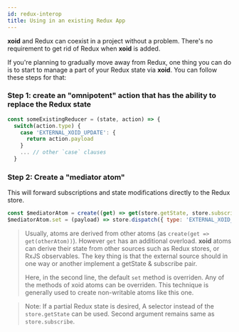 ```yaml
---
id: redux-interop
title: Using in an existing Redux App
---
```


**xoid** and Redux can coexist in a project without a problem. There's no requirement to get rid of Redux when **xoid** is added.

If you're planning to gradually move away from Redux, one thing you can do is to start to manage a part of your Redux state via **xoid**. You can follow these steps for that:

### Step 1: create an "omnipotent" action that has the ability to replace the Redux state

```js
const someExistingReducer = (state, action) => {
  switch(action.type) {
    case 'EXTERNAL_XOID_UPDATE': {
      return action.payload
    }
    ... // other `case` clauses
  }
```

### Step 2: Create a "mediator atom"
This will forward subscriptions and state modifications directly to the Redux store.

```js
const $mediatorAtom = create((get) => get(store.getState, store.subscribe))
$mediatorAtom.set = (payload) => store.dispatch({ type: 'EXTERNAL_XOID_UPDATE', payload })
```

> Usually, atoms are derived from other atoms (as `create(get => get(otherAtom))`). However `get` has an additional overload. **xoid** atoms can derive their state from other sources such as Redux stores, or RxJS observables. The key thing is that the external source should in one way or another implement a getState & subscribe pair.
>
> Here, in the second line, the default `set` method is overriden. Any of the methods of xoid atoms can be overriden. This technique is generally used to create non-writable atoms like this one.

> Note: If a partial Redux state is desired, A selector instead of the `store.getState` can be used. Second argument remains same as `store.subscribe`.
